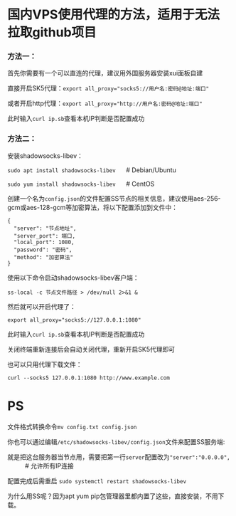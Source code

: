 #  国内VPS使用代理的方法，适用于无法拉取github项目

###  方法一：

首先你需要有一个可以直连的代理，建议用外国服务器安装xui面板自建

直接开启SK5代理：```export all_proxy="socks5://用户名:密码@地址:端口"```

或者开启http代理：```export all_proxy="http://用户名:密码@地址:端口"```

此时输入```curl ip.sb```查看本机IP判断是否配置成功


###  方法二：
安装shadowsocks-libev：

```sudo apt install shadowsocks-libev```  &nbsp;&nbsp;&nbsp;&nbsp;  #  Debian/Ubuntu

```sudo yum install shadowsocks-libev```  &nbsp;&nbsp;&nbsp;&nbsp;  #  CentOS


创建一个名为```config.json```的文件配置SS节点的相关信息，建议使用aes-256-gcm或aes-128-gcm等加密算法，将以下配置添加到文件中：
```
{
  "server": "节点地址",
  "server_port": 端口,
  "local_port": 1080,
  "password": "密码",
  "method": "加密算法"
}
```


使用以下命令启动shadowsocks-libev客户端：

```ss-local -c 节点文件路径 > /dev/null 2>&1 &```

然后就可以开启代理了：

```export all_proxy="socks5://127.0.0.1:1080"```



此时输入```curl ip.sb```查看本机IP判断是否配置成功

关闭终端重新连接后会自动关闭代理，重新开启SK5代理即可


也可以只用代理下载文件：

```curl --socks5 127.0.0.1:1080 http://www.example.com```


#  PS

文件格式转换命令```mv config.txt config.json```

你也可以通过编辑```/etc/shadowsocks-libev/config.json```文件来配置SS服务端:

就是把这台服务器当节点用，需要把第一行```server```配置改为```"server":"0.0.0.0",``` &nbsp;&nbsp;&nbsp;&nbsp;&nbsp;&nbsp;&nbsp;&nbsp;&nbsp;&nbsp;#  允许所有IP连接

配置完成后需重启 ```sudo systemctl restart shadowsocks-libev```

为什么用SS呢？因为apt yum pip包管理器里都内置了这些，直接安装，不用下载。

